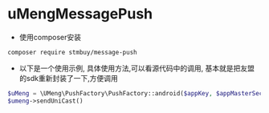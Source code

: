 # uMengMessagePush

* 使用composer安装

```
composer require stmbuy/message-push
```

* 以下是一个使用示例, 具体使用方法,可以看源代码中的调用, 基本就是把友盟的sdk重新封装了一下,方便调用

```php
$uMeng = \UMeng\PushFactory\PushFactory::android($appKey, $appMasterSecret);
$umeng->sendUniCast()
```
